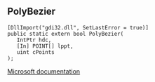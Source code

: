 ## PolyBezier

```
[DllImport("gdi32.dll", SetLastError = true)]
public static extern bool PolyBezier(
   IntPtr hdc,
   [In] POINT[] lppt,
   uint cPoints
);
```

[Microsoft documentation](https://docs.microsoft.com/en-us/windows/win32/api/wingdi/nf-wingdi-polybezier)
